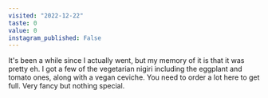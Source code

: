 ```yaml
---
visited: "2022-12-22"
taste: 0
value: 0 
instagram_published: False
---
```


It's been a while since I actually went, but my memory of it is that it was pretty eh. I got a few of the vegetarian nigiri including the eggplant and tomato ones, along with a vegan ceviche. You need to order a lot here to get full. Very fancy but nothing special.
